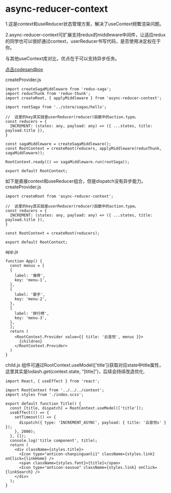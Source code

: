 # async-reducer-context
1.这是context和useReducer状态管理方案，解决了useContext频繁渲染问题。

2.async-reducer-context可扩展支持redux的middleware中间件，让适应redux的同学也可以很好通过context，userReducer书写代码，是否使用决定权在于你。

与其他useContext库对比，优点在于可以支持异步任务。

[点击codesandbox](https://codesandbox.io/s/gallant-smoke-zmp0u?file=/src/index.js)


createProvider.js
```
import createSagaMiddleware from 'redux-saga';
import reduxThunk from 'redux-thunk';
import createRoot, { applyMiddleware } from 'async-reducer-context';

import rootSaga from '../store/sagas/hello';

//  这里的key其实就是userReducer(reducer)函数中的action.type。
const reducers = {
  INCREMENT: (states: any, payload: any) => ({ ...states, title: payload.title }),
}

const sagaMiddleware = createSagaMiddleware();
const RootContext = createRoot(reducers, applyMiddleware(reduxThunk, sagaMiddleware));

RootContext.ready(() => sagaMiddleware.run(rootSaga));

export default RootContext;
```


如下是直接context和useReducer组合，但是dispatch没有异步能力。
createProvider.js
```
import createRoot from 'async-reducer-context';

//  这里的key其实就是userReducer(reducer)函数中的action.type。
const reducers = {
  INCREMENT: (states: any, payload: any) => ({ ...states, title: payload.title }),
}

const RootContext = createRoot(reducers);

export default RootContext;
```



app.js
```
function App() {
  const menus = [
  {
    label: '推荐',
    key: 'menu-1',
  },
  {
    label: '歌手',
    key: 'menu-2',
  },
  {
    label: '排行榜',
    key: 'menu-3',
  },
  ];
  return (
    <RootContext.Provider value={{ title: '云音悦', menus }}>
      {children}
    </RootContext.Provider>
  )
}
```

child.js
组件可通过RootContext.useModel(['title'])获取对应state中title属性，这里其实是lodash.get(context.state, "[title]")，后续会持续改造优化.
```
import React, { useEffect } from 'react';

import RootContext from '../../../context';
import styles from './index.scss';

export default function Title() {
  const [title, dispatch] = RootContext.useModel(['title']);
  useEffect(() => {
    setTimeout(() => {
      dispatch({ type: 'INCREMENT_ASYNC', payload: { title: '云音悦s' } });
    }, 2000);
  }, []);
  console.log('title component', title);
  return (
    <div className={styles.title}>
      <Icon type="anticon-chanpinguanli1" className={styles.link} onClick={linkHome} />
      <span className={styles.font}>{title}</span>
      <Icon type="anticon-sousuo" className={styles.link} onClick={linkSearch} />
    </div>
  );
}

```
